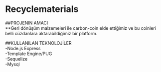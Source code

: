 # Recyclematerials

##PROJENIN AMACI </br>
**Geri dönüşüm malzemeleri ile carbon-coin elde ettiğimiz ve bu coinleri belli cüzdanlara aktarabildiğimiz bir platform. </br>

##KULLANILAN TEKNOLOJİLER</br>
-Node.js Express</br>
-Template Engine/PUG</br>
-Sequelize</br>
-Mysql
